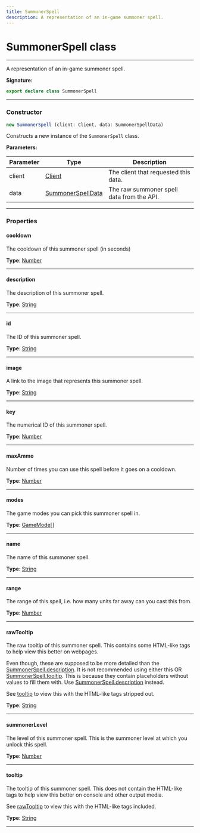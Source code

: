 ```yaml
---
title: SummonerSpell
description: A representation of an in-game summoner spell.
---
```


# SummonerSpell class

---

A representation of an in-game summoner spell.

**Signature:**

```ts
export declare class SummonerSpell 
```

---

### Constructor

```ts
new SummonerSpell (client: Client, data: SummonerSpellData)
```

Constructs a new instance of the `SummonerSpell` class.

**Parameters:**

| Parameter | Type | Description |
| --------- | ---- | ----------- |
| client | [Client](/api/client) | The client that requested this data. |
| data | [SummonerSpellData](/api/summonerspelldata) | The raw summoner spell data from the API. |
---

### Properties

#### cooldown

The cooldown of this summoner spell (in seconds)



**Type**: [Number](https://developer.mozilla.org/en-US/docs/Web/JavaScript/Reference/Global_Objects/Number)

---

#### description

The description of this summoner spell.



**Type**: [String](https://developer.mozilla.org/en-US/docs/Web/JavaScript/Reference/Global_Objects/String)

---

#### id

The ID of this summoner spell.



**Type**: [String](https://developer.mozilla.org/en-US/docs/Web/JavaScript/Reference/Global_Objects/String)

---

#### image

A link to the image that represents this summoner spell.



**Type**: [String](https://developer.mozilla.org/en-US/docs/Web/JavaScript/Reference/Global_Objects/String)

---

#### key

The numerical ID of this summoner spell.



**Type**: [Number](https://developer.mozilla.org/en-US/docs/Web/JavaScript/Reference/Global_Objects/Number)

---

#### maxAmmo

Number of times you can use this spell before it goes on a cooldown.



**Type**: [Number](https://developer.mozilla.org/en-US/docs/Web/JavaScript/Reference/Global_Objects/Number)

---

#### modes

The game modes you can pick this summoner spell in.



**Type**: [GameMode](/api/gamemode)[]

---

#### name

The name of this summoner spell.



**Type**: [String](https://developer.mozilla.org/en-US/docs/Web/JavaScript/Reference/Global_Objects/String)

---

#### range

The range of this spell, i.e. how many units far away can you cast this from.



**Type**: [Number](https://developer.mozilla.org/en-US/docs/Web/JavaScript/Reference/Global_Objects/Number)

---

#### rawTooltip

The raw tooltip of this summoner spell. This contains some HTML-like tags to help view this better on webpages.


Even though, these are supposed to be more detailed than the [SummonerSpell.description](/api/summonerspell#description). It is not recommended using either this OR [SummonerSpell.tooltip](/api/summonerspell#tooltip). This is because they contain placeholders without values to fill them with. Use [SummonerSpell.description](/api/summonerspell#description) instead.


See [tooltip](/api/summonerspell#tooltip) to view this with the HTML-like tags stripped out.



**Type**: [String](https://developer.mozilla.org/en-US/docs/Web/JavaScript/Reference/Global_Objects/String)

---

#### summonerLevel

The level of this summoner spell. This is the summoner level at which you unlock this spell.



**Type**: [Number](https://developer.mozilla.org/en-US/docs/Web/JavaScript/Reference/Global_Objects/Number)

---

#### tooltip

The tooltip of this summoner spell. This does not contain the HTML-like tags to help view this better on console and other output media.


See [rawTooltip](/api/summonerspell#rawtooltip) to view this with the HTML-like tags included.



**Type**: [String](https://developer.mozilla.org/en-US/docs/Web/JavaScript/Reference/Global_Objects/String)

---

